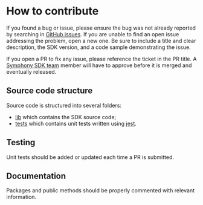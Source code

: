 # How to contribute

If you found a bug or issue, please ensure the bug was not already reported by searching in
[GitHub issues](https://github.com/SymphonyPlatformSolutions/symphony-api-client-node/issues).
If you are unable to find an open issue addressing the problem, open a new one.
Be sure to include a title and clear description, the SDK version, and a code sample demonstrating the issue.

If you open a PR to fix any issue, please reference the ticket in the PR title.
A [Symphony SDK team](https://github.com/orgs/SymphonyPlatformSolutions/teams/symphony-sdk/members) member
will have to approve before it is merged and eventually released.

## Source code structure

Source code is structured into several folders:
* [lib](lib) which contains the SDK source code;
* [tests](tests) which contains unit tests written using [jest](https://jestjs.io/).

## Testing

Unit tests should be added or updated each time a PR is submitted.

## Documentation

Packages and public methods should be properly commented with relevant information.

